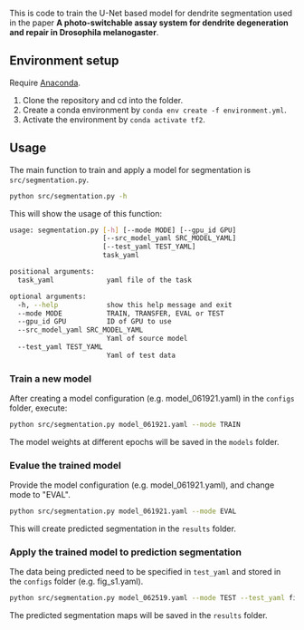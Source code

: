 This is code to train the U-Net based model for dendrite segmentation used in
the paper **A photo-switchable assay system for dendrite degeneration and repair
in Drosophila melanogaster**.


## Environment setup
Require [Anaconda](https://www.anaconda.com/products/individual).

1. Clone the repository and cd into the folder.
2. Create a conda environment by `conda env create -f environment.yml`.
3. Activate the environment by `conda activate tf2`.


## Usage
The main function to train and apply a model for segmentation is `src/segmentation.py`.

~~~bash
python src/segmentation.py -h
~~~

This will show the usage of this function:

~~~bash
usage: segmentation.py [-h] [--mode MODE] [--gpu_id GPU]
                       [--src_model_yaml SRC_MODEL_YAML]
                       [--test_yaml TEST_YAML]
                       task_yaml

positional arguments:
  task_yaml             yaml file of the task

optional arguments:
  -h, --help            show this help message and exit
  --mode MODE           TRAIN, TRANSFER, EVAL or TEST
  --gpu_id GPU          ID of GPU to use
  --src_model_yaml SRC_MODEL_YAML
                        Yaml of source model
  --test_yaml TEST_YAML
                        Yaml of test data
~~~


### Train a new model
After creating a model configuration (e.g. model_061921.yaml) in the `configs` folder, execute:

~~~bash
python src/segmentation.py model_061921.yaml --mode TRAIN
~~~

The model weights at different epochs will be saved in the `models` folder.


### Evalue the trained model
Provide the model configuration (e.g. model_061921.yaml), and change mode to "EVAL".

~~~bash
python src/segmentation.py model_061921.yaml --mode EVAL
~~~

This will create predicted segmentation in the `results` folder.


### Apply the trained model to prediction segmentation
The data being predicted need to be specified in `test_yaml` and stored in the `configs` folder (e.g. fig_s1.yaml).

~~~bash
python src/segmentation.py model_062519.yaml --mode TEST --test_yaml fig_s1.yaml
~~~

The predicted segmentation maps will be saved in the `results` folder.
